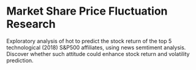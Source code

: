 # Market Share Price Fluctuation Research

Exploratory analysis of hot to predict the stock return of the top 5 technological (2018) S&P500 affiliates, using news semtiment analysis. Discover whether such attitude could enhance stock return and volatility prediction. 
